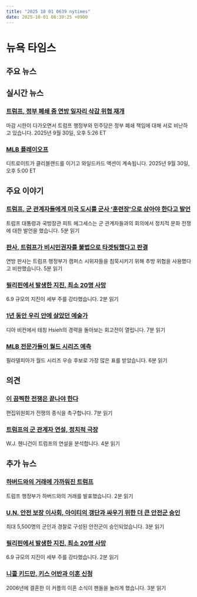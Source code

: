 ```yaml
---
title: "2025 10 01 0639 nytimes"
date: 2025-10-01 06:39:25 +0900
---
```


# 뉴욕 타임스

## 주요 뉴스

## 실시간 뉴스

### [트럼프, 정부 폐쇄 중 연방 일자리 삭감 위협 재개](https://www.nytimes.com/live/2025/09/30/us/trump-government-shutdown-hegseth)
마감 시한이 다가오면서 트럼프 행정부와 민주당은 정부 폐쇄 책임에 대해 서로 비난하고 있습니다. 2025년 9월 30일, 오후 5:26 ET

### [MLB 플레이오프](https://www.nytimes.com/athletic/live-blogs/mlb-wild-card-live-updates-scores-results-schedule/L5UnbxkiiAIU/)
디트로이트가 클리블랜드를 이기고 와일드카드 액션이 계속됩니다. 2025년 9월 30일, 오후 5:00 ET

## 주요 이야기

### [트럼프, 군 관계자들에게 미국 도시를 군사 ‘훈련장’으로 삼아야 한다고 발언](https://www.nytimes.com/2025/09/30/us/politics/trump-hegseth-military-officers.html)
트럼프 대통령과 국방장관 피트 헤그세스는 군 관계자들과의 회의에서 정치적 문화 전쟁에 대한 발언을 했습니다. 5분 읽기

### [판사, 트럼프가 비시민권자를 불법으로 타겟팅했다고 판결](https://www.nytimes.com/2025/09/30/us/politics/student-speech-palestinians-ruling.html)
연방 판사는 트럼프 행정부가 캠퍼스 시위자들을 침묵시키기 위해 추방 위협을 사용했다고 비판했습니다. 5분 읽기

### [필리핀에서 발생한 지진, 최소 20명 사망](https://www.nytimes.com/2025/09/30/world/asia/philippines-earthquake-cebu.html)
6.9 규모의 지진이 세부 주를 강타했습니다. 2분 읽기

### [1년 동안 우리 안에 살았던 예술가](https://www.nytimes.com/2025/09/30/arts/design/artist-cage-dia.html)
디아 비컨에서 테칭 Hsieh의 경력을 돌아보는 회고전이 열립니다. 7분 읽기

### [MLB 전문가들이 월드 시리즈 예측](https://www.nytimes.com/athletic/6674549/2025/09/30/mlb-world-series-winner-staff-early-predictions/)
필라델피아가 월드 시리즈 우승 후보로 가장 많은 표를 받았습니다. 6분 읽기

## 의견

### [이 끔찍한 전쟁은 끝나야 한다](https://www.nytimes.com/2025/09/30/opinion/gaza-war-end-peace-plan.html)
편집위원회가 전쟁의 종식을 촉구합니다. 7분 읽기

### [트럼프의 군 관계자 연설, 정치적 극장](https://www.nytimes.com/2025/09/30/opinion/trump-hegseth-generals-speech.html)
W.J. 헨니건이 트럼프의 연설을 분석합니다. 4분 읽기

## 추가 뉴스

### [하버드와의 거래에 가까워진 트럼프](https://www.nytimes.com/2025/09/30/us/trump-harvard-deal.html)
트럼프 행정부가 하버드와의 거래를 발표했습니다. 2분 읽기

### [U.N. 안전 보장 이사회, 아이티의 갱단과 싸우기 위한 더 큰 안전군 승인](https://www.nytimes.com/2025/09/30/world/americas/un-haiti-security-gangs.html)
최대 5,500명의 군인과 경찰로 구성된 안전군이 승인되었습니다. 3분 읽기

### [필리핀에서 발생한 지진, 최소 20명 사망](https://www.nytimes.com/2025/09/30/world/asia/trump-afghanistan-hostages.html)
6.9 규모의 지진이 세부 주를 강타했습니다. 2분 읽기

### [니콜 키드만, 키스 어반과 이혼 신청](https://www.nytimes.com/2025/09/30/arts/nicole-kidman-keith-urban-divorce.html)
2006년에 결혼한 이 커플의 이혼 소식이 팬들을 놀라게 했습니다. 3분 읽기